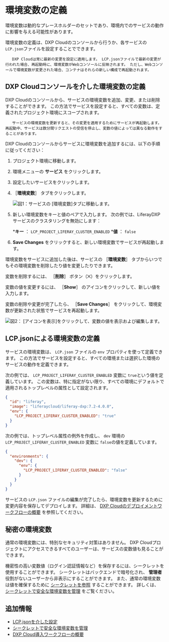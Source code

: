 # 環境変数の定義

環境変数は動的なプレースホルダーのセットであり、環境内でのサービスの動作に影響を与える可能性があります。

環境変数の定義は、DXP Cloudのコンソールから行うか、各サービスの `LCP.json`ファイルを設定することでできます。

```{note}
   DXP Cloudは常に最新の変更を設定に適用します。 LCP.jsonファイルで最新の変更が行われた場合、再起動時に、環境変数がWebコンソールに反映されます。 ただし、Webコンソールで環境変数が変更された場合、コンテナはそれらの新しい構成で再起動されます。
```

<a name="defining-environment-variables-via-the-dxp-cloud-console" />

## DXP Cloudコンソールを介した環境変数の定義

DXP Cloudのコンソールから、サービスの環境変数を追加、変更、または削除することができます。 この方法でサービスを設定すると、すべての変数は、定義されたプロジェクト環境にスコープされます。

```{warning}
   サービスの環境変数を更新すると、その変更を適用するためにサービスが再起動します。 再起動中、サービスは数分間リクエストの受信を停止し、変数の値によっては異なる動作をすることがあります。
```

DXP Cloudのコンソールからサービスに環境変数を追加するには、以下の手順に従ってください：

1. プロジェクト環境に移動します。

1. 環境メニューの **サービス** をクリックします。

1. 設定したいサービスをクリックします。

1. ［**環境変数**］ タブをクリックします。

   ![図1：サービスの [環境変数]タブに移動します。](./defining-environment-variables/images/01.png)

1. 新しい環境変数をキーと値のペアで入力します。 次の例では、LiferayDXPサービスのクラスタリングを無効にします：

    ***キー** ： `LCP_PROJECT_LIFERAY_CLUSTER_ENABLED`
    ***値** ： `false`

1. **Save Changes** をクリックすると、新しい環境変数でサービスが再起動します。

環境変数をサービスに追加した後は、サービスの ［**環境変数**］ タブからいつでもその環境変数を削除したり値を変更したりできます。

変数を削除するには、 ［**削除**］ ボタン（⨉）をクリックします。

変数の値を変更するには、 ［**Show**］ のアイコンをクリックして、新しい値を入力します。

変数の削除や変更が完了したら、 ［**Save Changes**］ をクリックして、環境変数が更新された状態でサービスを再起動します。

![図2： [アイコンを表示]をクリックして、変数の値を表示および編集します。](./defining-environment-variables/images/02.png)

<a name="defining-environment-variables-via-lcpjson" />

## LCP.jsonによる環境変数の定義

サービスの環境変数は、 `LCP.json` ファイルの `env` プロパティを使って定義できます。 この方法でサービスを設定すると、すべての環境または選択した環境のサービスの動作を定義できます。

次の例では、 `LCP_PROJECT_LIFERAY_CLUSTER_ENABLED` 変数に `true`という値を定義しています。 この変数は、特に指定がない限り、すべての環境にデフォルトで適用されるトップレベルの属性として設定されます。

```json
{
  "id": "liferay",
  "image": "liferaycloud/liferay-dxp:7.2-4.0.0",
  "env": {
    "LCP_PROJECT_LIFERAY_CLUSTER_ENABLED": "true"
  }
}
```

次の例では、トップレベル属性の例外を作成し、  `dev` 環境の`LCP_PROJECT_LIFERAY_CLUSTER_ENABLED` 変数に `false`の値を定義しています。

```json
{
  "environments": {
    "dev": {
      "env": {
        "LCP_PROJECT_LIFERAY_CLUSTER_ENABLED": "false"
      }
    }
  }
}
```

サービスの `LCP.json` ファイルの編集が完了したら、環境変数を更新するために変更内容を保存してデプロイします。 詳細は、 [DXP Cloudのデプロイメントワークフローの概要](../build-and-deploy/overview-of-the-dxp-cloud-deployment-workflow.md) を参照してください。

<a name="secret-environment-variables" />

## 秘密の環境変数

通常の環境変数には、特別なセキュリティ対策はありません。 DXP Cloudプロジェクトにアクセスできるすべてのユーザーは、サービスの変数値も見ることができます。

機密性の高い変数値（ログイン認証情報など）を保存するには、シークレットを使用することができます。 シークレットはバックエンドで暗号化され、 **管理者** 役割がないユーザーから非表示にすることができます。 また、通常の環境変数は値を確保するために [シークレットを参照](../infrastructure-and-operations/security/managing-secure-environment-variables-with-secrets.md#referencing-secrets-from-environment-variables) することができます。 詳しくは、 [シークレットで安全な環境変数を管理](../infrastructure-and-operations/security/managing-secure-environment-variables-with-secrets.md) をご覧ください。

<a name="additional-information" />

## 追加情報

* [LCP.jsonを介した設定](../reference/configuration-via-lcp-json.md)
* [シークレットで安全な環境変数を管理](../infrastructure-and-operations/security/managing-secure-environment-variables-with-secrets.md)
* [DXP Cloud導入ワークフローの概要](../build-and-deploy/overview-of-the-dxp-cloud-deployment-workflow.md)
